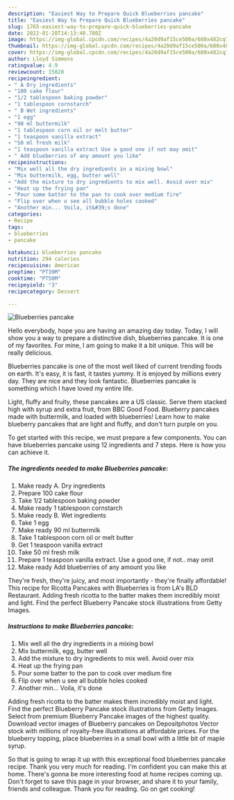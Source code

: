 ```yaml
---
description: "Easiest Way to Prepare Quick Blueberries pancake"
title: "Easiest Way to Prepare Quick Blueberries pancake"
slug: 1765-easiest-way-to-prepare-quick-blueberries-pancake
date: 2022-01-28T14:13:40.780Z
image: https://img-global.cpcdn.com/recipes/4a20d9af15ce500a/680x482cq70/blueberries-pancake-recipe-main-photo.jpg
thumbnail: https://img-global.cpcdn.com/recipes/4a20d9af15ce500a/680x482cq70/blueberries-pancake-recipe-main-photo.jpg
cover: https://img-global.cpcdn.com/recipes/4a20d9af15ce500a/680x482cq70/blueberries-pancake-recipe-main-photo.jpg
author: Lloyd Simmons
ratingvalue: 4.9
reviewcount: 15020
recipeingredient:
- " A Dry ingredients"
- "100 cake flour"
- "1/2 tablespoon baking powder"
- "1 tablespoon cornstarch"
- " B Wet ingredients"
- "1 egg"
- "90 ml buttermilk"
- "1 tablespoon corn oil or melt butter"
- "1 teaspoon vanilla extract"
- "50 ml fresh milk"
- "1 teaspoon vanilla extract Use a good one if not may omit"
- " Add blueberries of any amount you like"
recipeinstructions:
- "Mix well all the dry ingredients in a mixing bowl"
- "Mix buttermilk, egg, butter well"
- "Add the mixture to dry ingredients to mix well. Avoid over mix"
- "Heat up the frying pan"
- "Pour some batter to the pan to cook over medium fire"
- "Flip over when u see all bubble holes cooked"
- "Another min... Voila, it&#39;s done"
categories:
- Recipe
tags:
- blueberries
- pancake

katakunci: blueberries pancake 
nutrition: 294 calories
recipecuisine: American
preptime: "PT39M"
cooktime: "PT50M"
recipeyield: "3"
recipecategory: Dessert

---
```



![Blueberries pancake](https://img-global.cpcdn.com/recipes/4a20d9af15ce500a/680x482cq70/blueberries-pancake-recipe-main-photo.jpg)

Hello everybody, hope you are having an amazing day today. Today, I will show you a way to prepare a distinctive dish, blueberries pancake. It is one of my favorites. For mine, I am going to make it a bit unique. This will be really delicious.

Blueberries pancake is one of the most well liked of current trending foods on earth. It's easy, it is fast, it tastes yummy. It is enjoyed by millions every day. They are nice and they look fantastic. Blueberries pancake is something which I have loved my entire life.

Light, fluffy and fruity, these pancakes are a US classic. Serve them stacked high with syrup and extra fruit, from BBC Good Food. Blueberry pancakes made with buttermilk, and loaded with blueberries! Learn how to make blueberry pancakes that are light and fluffy, and don&#39;t turn purple on you.


To get started with this recipe, we must prepare a few components. You can have blueberries pancake using 12 ingredients and 7 steps. Here is how you can achieve it.

<!--inarticleads1-->

##### The ingredients needed to make Blueberries pancake:

1. Make ready  A. Dry ingredients
1. Prepare 100 cake flour
1. Take 1/2 tablespoon baking powder
1. Make ready 1 tablespoon cornstarch
1. Make ready  B. Wet ingredients
1. Take 1 egg
1. Make ready 90 ml buttermilk
1. Take 1 tablespoon corn oil or melt butter
1. Get 1 teaspoon vanilla extract
1. Take 50 ml fresh milk
1. Prepare 1 teaspoon vanilla extract. Use a good one, if not.. may omit
1. Make ready  Add blueberries of any amount you like


They&#39;re fresh, they&#39;re juicy, and most importantly - they&#39;re finally affordable! This recipe for Ricotta Pancakes with Blueberries is from LA&#39;s BLD Restaurant. Adding fresh ricotta to the batter makes them incredibly moist and light. Find the perfect Blueberry Pancake stock illustrations from Getty Images. 

<!--inarticleads2-->

##### Instructions to make Blueberries pancake:

1. Mix well all the dry ingredients in a mixing bowl
1. Mix buttermilk, egg, butter well
1. Add the mixture to dry ingredients to mix well. Avoid over mix
1. Heat up the frying pan
1. Pour some batter to the pan to cook over medium fire
1. Flip over when u see all bubble holes cooked
1. Another min... Voila, it&#39;s done


Adding fresh ricotta to the batter makes them incredibly moist and light. Find the perfect Blueberry Pancake stock illustrations from Getty Images. Select from premium Blueberry Pancake images of the highest quality. Download vector images of Blueberry pancakes on Depositphotos Vector stock with millions of royalty-free illustrations at affordable prices. For the blueberry topping, place blueberries in a small bowl with a little bit of maple syrup. 

So that is going to wrap it up with this exceptional food blueberries pancake recipe. Thank you very much for reading. I'm confident you can make this at home. There's gonna be more interesting food at home recipes coming up. Don't forget to save this page in your browser, and share it to your family, friends and colleague. Thank you for reading. Go on get cooking!
